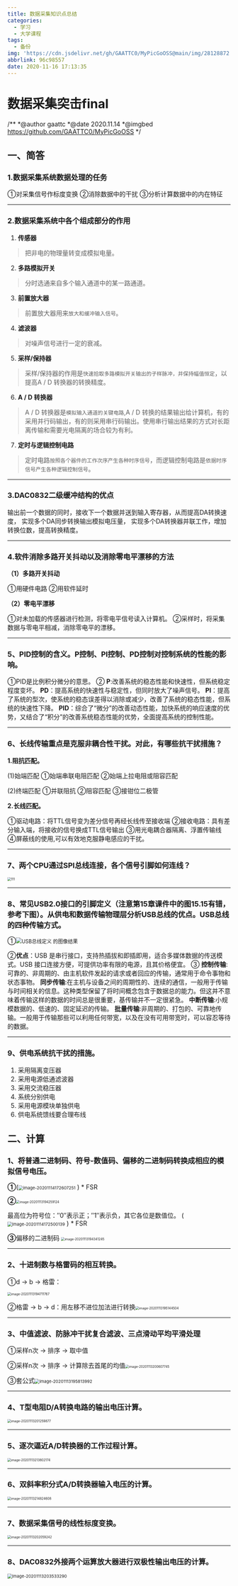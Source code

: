 ```yaml
---
title: 数据采集知识点总结
categories:
  - 学习
  - 大学课程
tags:
  - 备份
img: 'https://cdn.jsdelivr.net/gh/GAATTC0/MyPicGoOSS@main/img/28128872.png'
abbrlink: 96c98557
date: 2020-11-16 17:13:35
---
```


#  数据采集突击final

/**
*@author gaattc
*@date 2020.11.14
*@imgbed https://github.com/GAATTC0/MyPicGoOSS
*/

## 一、简答

### 1.数据采集系统数据处理的任务

①对采集信号作标度变换
②消除数据中的干扰
③分析计算数据中的内在特征

<hr>

### 2.数据采集系统中各个组成部分的作用

1. **传感器**

> 把非电的物理量转变成模拟电量。

2. **多路模拟开关**

> 分时选通来自多个输入通道中的某一路通道。

3. **前置放大器**

  > 前置放大器用来`放大和缓冲输入信号`。

4. **滤波器**

  > 对噪声信号进行一定的衰减。

5. **采样/保持器**

  > 采样/保持器的作用是`快速拾取多路模拟开关输出的子样脉冲，并保持幅值恒定`，以提高A / D 转换器的转换精度。

6. **A / D 转换器**

> A / D 转换器是`模拟输入通道的关键电路`,A / D 转换的结果输出给计算机，有的采用并行码输出，有的则采用串行码输出。使用串行输出结果的方式对长距离传输和需要光电隔离的场合较为有利。

7. **定时与逻辑控制电路**

> 定时电路`按照各个器件的工作次序产生各种时序信号`，而逻辑控制电路是`依据时序信号产生各种逻辑控制信号`。

<hr>

### 3.DAC0832二级缓冲结构的优点

输出前一个数据的同时，接收下一个数据并送到输入寄存器，从而提高DA转换速度，
实现多个DA同步转换输出模拟电压量，
实现多个DA转换器并联工作，增加转换位数，提高转换精度。

<hr>

### 4.软件消除多路开关抖动以及消除零电平漂移的方法


**（1）多路开关抖动**

①用硬件电路
②用软件延时

**（2）零电平漂移**

①对未加载的传感器进行检测，将零电平信号读入计算机。
②采样时，将采集数据与零电平相减，消除零电平的漂移。

<hr>

### 5、PID控制的含义。P控制、PI控制、PD控制对控制系统的性能的影响。

①PID是比例积分微分的意思。
②
**P**:改善系统的稳态性能和快速性，但系统稳定程度变坏。
**PD**：提高系统的快速性与稳定性，但同时放大了噪声信号。
**PI**：提高了系统的型次，使系统的稳态误差得以消除或减少，改善了系统的稳态性能，但系统的快速性下降。
**PID**：综合了“微分”的改善动态性能，加快系统的响应速度的优势，又结合了“积分”的改善系统稳态性能的优势，全面提高系统的控制性能。

<hr>

### 6、长线传输重点是克服非耦合性干扰。对此，有哪些抗干扰措施？

**1.阻抗匹配。**

(1)始端匹配
①始端串联电阻匹配
②始端上拉电阻或阻容匹配

(2)终端匹配
①并联阻抗
②阻容匹配
③接钳位二极管

**2.长线匹配。**

①驱动电路：将TTL信号变为差分信号再经长线传至接收端
②接收电路：具有差分输入端，将接收的信号换成TTL信号输出
③用光电耦合器隔离、浮置传输线
④屏蔽线的使用,可以有效地克服静电感应的干扰。

<hr>

### 7、两个CPU通过SPI总线连接，各个信号引脚如何连线？

<img src="https://cdn.jsdelivr.net/gh/GAATTC0/MyPicGoOSS@main/img/111.jpg" alt="111" style="zoom: 50%;" />

<hr>

### 8、常见USB2.0接口的引脚定义（注意第15章课件中的图15.15有错，参考下图）。从供电和数据传输物理层分析USB总线的优点。USB总线的四种传输方式。


①<img src="https://cdn.jsdelivr.net/gh/GAATTC0/MyPicGoOSS@main/img/OIP.yTAh18gU_tS-yuJfSFpY0AHaER" alt="USB总线定义 的图像结果" style="zoom:80%;" />

②**优点**：USB 是串行接口，支持热插拔和即插即用，适合多媒体数据的传送模式。USB 接口连接方便，可提供功率有限的电源，且其价格便宜。
③
**控制传输**:可靠的、非周期的、由主机软件发起的请求或者回应的传输，通常用于命令事物和状态事物。
**同步传输**:在主机与设备之间的周期性的、连续的通信，一般用于传输与时间相关的信息。这种类型保留了将时间概念包含于数据总的能力。但这并不意味着传输这样的数据的时间总是很重要，基传输并不一定很紧急。
**中断传输**:小规模数据的、低速的、固定延迟的传输。
**批量传输**:非周期的、打包的、可靠地传输。一般用于传输那些可以利用任何带宽，以及在没有可用带宽时，可以容忍等待的数据。

<hr>

### 9、供电系统抗干扰的措施。

1. 采用隔离变压器
2. 采用电源低通滤波器
3. 采用交流稳压器
4. 系统分别供电
5. 采用电源模块单独供电
6. 供电系统馈线要合理布线

## 二、计算

### 1、将普通二进制码、符号-数值码、偏移的二进制码转换成相应的模拟信号电压。

**①**(<img src="https://cdn.jsdelivr.net/gh/GAATTC0/MyPicGoOSS@main/img/image-20201114172607251.png" alt="image-20201114172607251" style="zoom: 67%;" /> ) * FSR

**②**<img src="https://cdn.jsdelivr.net/gh/GAATTC0/MyPicGoOSS@main/img/image-20201113194259124.png" alt="image-20201113194259124" style="zoom:50%;" />

最高位为符号位：″0″表示正；″1″表示负，其它各位是数值位。
(<img src="https://cdn.jsdelivr.net/gh/GAATTC0/MyPicGoOSS@main/img/image-20201114172500139.png" alt="image-20201114172500139" style="zoom:67%;" /> ) * FSR

**③**偏移的二进制码
<img src="https://cdn.jsdelivr.net/gh/GAATTC0/MyPicGoOSS@main/img/image-20201113194341245.png" alt="image-20201113194341245" style="zoom:50%;" />

<hr>

### 2、十进制数与格雷码的相互转换。


①d -> b -> 格雷：

<img src="https://cdn.jsdelivr.net/gh/GAATTC0/MyPicGoOSS@main/img/image-20201113194711767.png" alt="image-20201113194711767" style="zoom:50%;" />

②格雷 -> b -> d：用左移不进位加法进行转换<img src="https://cdn.jsdelivr.net/gh/GAATTC0/MyPicGoOSS@main/img/image-20201113195144504.png" alt="image-20201113195144504" style="zoom:50%;" />

<hr>

### 3、中值滤波、防脉冲干扰复合滤波、三点滑动平均平滑处理


①采样n次 -> 排序 -> 取中值

②采样n次 -> 排序 -> 计算除去首尾的均值<img src="https://cdn.jsdelivr.net/gh/GAATTC0/MyPicGoOSS@main/img/image-20201113200607745.png" alt="image-20201113200607745" style="zoom:50%;" />

③套公式<img src="https://cdn.jsdelivr.net/gh/GAATTC0/MyPicGoOSS@main/img/image-20201113195813992.png" alt="image-20201113195813992" style="zoom:67%;" />

<hr>

### 4、T型电阻D/A转换电路的输出电压计算。
<img src="https://cdn.jsdelivr.net/gh/GAATTC0/MyPicGoOSS@main/img/image-20201113201259877.png" alt="image-20201113201259877" style="zoom:50%;" />

<hr>

### 5、逐次逼近A/D转换器的工作过程计算。
<img src="https://cdn.jsdelivr.net/gh/GAATTC0/MyPicGoOSS@main/img/image-20201113213802174.png" alt="image-20201113213802174" style="zoom:50%;" />

<hr>

### 6、双斜率积分式A/D转换器输入电压的计算。

<img src="https://cdn.jsdelivr.net/gh/GAATTC0/MyPicGoOSS@main/img/image-20201113214824608.png" alt="image-20201113214824608" style="zoom: 50%;" />

<hr>

### 7、数据采集信号的线性标度变换。

<img src="https://cdn.jsdelivr.net/gh/GAATTC0/MyPicGoOSS@main/img/image-20201113202059242.png" alt="image-20201113202059242" style="zoom: 50%;" />

<hr>

### 8、DAC0832外接两个运算放大器进行双极性输出电压的计算。

<img src="https://cdn.jsdelivr.net/gh/GAATTC0/MyPicGoOSS@main/img/image-20201113203533290.png" alt="image-20201113203533290" style="zoom:67%;" />